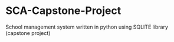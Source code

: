 # SCA-Capstone-Project
School management system written in python using SQLITE library (capstone project)
